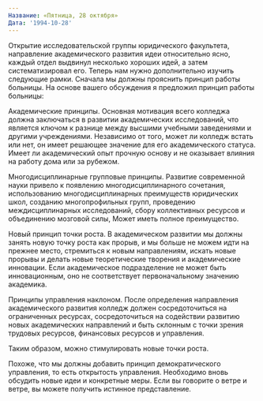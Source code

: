 ```yaml
---
Название: «Пятница, 28 октября»
Дата: '1994-10-28'
---
```


Открытие исследовательской группы юридического факультета, направление академического развития идеи относительно ясно, каждый отдел выдвинул несколько хороших идей, а затем систематизировал его. Теперь нам нужно дополнительно изучить следующие рамки. Сначала мы должны прояснить принцип работы больницы. На основе вашего обсуждения я предложил принцип работы больницы:

Академические принципы. Основная мотивация всего колледжа должна заключаться в развитии академических исследований, что является ключом к разнице между высшими учебными заведениями и другими учреждениями. Независимо от того, может ли колледж встать или нет, он имеет решающее значение для его академического статуса. Имеет ли академический опыт прочную основу и не оказывает влияния на работу дома или за рубежом.

Многодисциплинарные групповые принципы. Развитие современной науки привело к появлению многодисциплинарного сочетания, использованию многодисциплинарных преимуществ юридических школ, созданию многопрофильных групп, проведению междисциплинарных исследований, сбору коллективных ресурсов и объединению мозговой силы, Может иметь полное преимущество.

Новый принцип точки роста. В академическом развитии мы должны занять новую точку роста как прорыв, и мы больше не можем идти на прежнее место, стремиться к новым направлениям, искать новые прорывы и делать новые теоретические творения и академические инновации. Если академическое подразделение не может быть инновационным, оно не соответствует первоначальному значению академика.

Принципы управления наклоном. После определения направления академического развития колледж должен сосредоточиться на ограниченных ресурсах, сосредоточиться на содействии развитию новых академических направлений и быть склонным с точки зрения трудовых ресурсов, финансовых ресурсов и управления.

Таким образом, можно стимулировать новые точки роста.

Похоже, что мы должны добавить принцип демократического управления, то есть открытость управления. Необходимо вновь обсудить новые идеи и конкретные меры. Если вы говорите о ветре и ветре, вы можете получить истинное представление.

